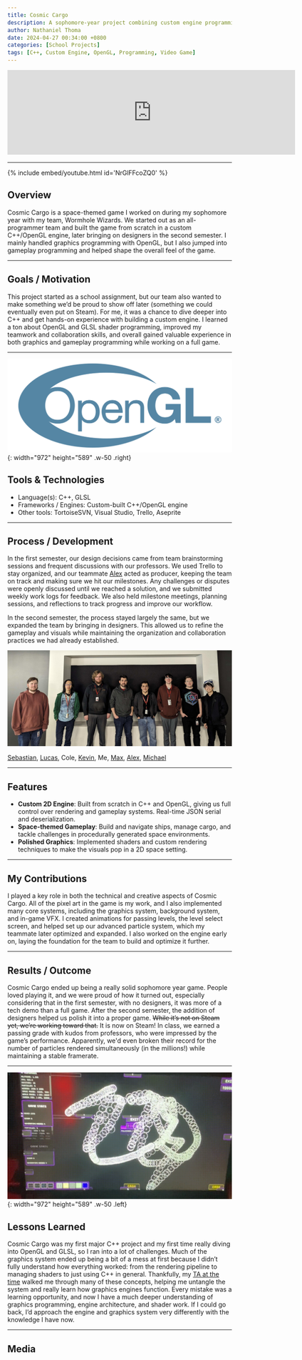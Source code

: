 ```yaml
---
title: Cosmic Cargo
description: A sophomore-year project combining custom engine programming and fun 2D gameplay.
author: Nathaniel Thoma
date: 2024-04-27 00:34:00 +0800
categories: [School Projects]
tags: [C++, Custom Engine, OpenGL, Programming, Video Game]
---
```


<iframe src="https://store.steampowered.com/widget/4056230/" frameborder="0" width="646" height="190"></iframe>

---

{% include embed/youtube.html id='NrGlFFcoZQ0' %}

## Overview
Cosmic Cargo is a space-themed game I worked on during my sophomore year with my team, Wormhole Wizards. We started out as an all-programmer team and built the game from scratch in a custom C++/OpenGL engine, later bringing on designers in the second semester. I mainly handled graphics programming with OpenGL, but I also jumped into gameplay programming and helped shape the overall feel of the game.

---

## Goals / Motivation
This project started as a school assignment, but our team also wanted to make something we’d be proud to show off later (something we could eventually even put on Steam). For me, it was a chance to dive deeper into C++ and get hands-on experience with building a custom engine. I learned a ton about OpenGL and GLSL shader programming, improved my teamwork and collaboration skills, and overall gained valuable experience in both graphics and gameplay programming while working on a full game.

---

![Desktop View](assets/img/opengl-logo.png){: width="972" height="589" .w-50 .right}
## Tools & Technologies
- Language(s): C++, GLSL
- Frameworks / Engines: Custom-built C++/OpenGL engine
- Other tools: TortoiseSVN, Visual Studio, Trello, Aseprite

---

## Process / Development
In the first semester, our design decisions came from team brainstorming sessions and frequent discussions with our professors. We used Trello to stay organized, and our teammate [Alex](https://www.linkedin.com/in/alexander-falkowski-11360078) acted as producer, keeping the team on track and making sure we hit our milestones. Any challenges or disputes were openly discussed until we reached a solution, and we submitted weekly work logs for feedback. We also held milestone meetings, planning sessions, and reflections to track progress and improve our workflow.

In the second semester, the process stayed largely the same, but we expanded the team by bringing in designers. This allowed us to refine the gameplay and visuals while maintaining the organization and collaboration practices we had already established.

![Desktop View](assets/img/cosmic-cargo-team.jpg)

[Sebastian](https://www.linkedin.com/in/sebastian-o-brian-81878b271/), [Lucas](https://www.linkedin.com/in/lucas-nakashita-650282171/), Cole, [Kevin](https://www.linkedin.com/in/kevinmasson/), Me, [Max](https://www.linkedin.com/in/max-ortman-b5805a194/), [Alex](https://www.linkedin.com/in/alexander-falkowski-11360078), [Michael](https://www.tk1t.gg/)

---

## Features
- **Custom 2D Engine**: Built from scratch in C++ and OpenGL, giving us full control over rendering and gameplay systems. Real-time JSON serial and deserialization.
- **Space-themed Gameplay**: Build and navigate ships, manage cargo, and tackle challenges in procedurally generated space environments. 
- **Polished Graphics**: Implemented shaders and custom rendering techniques to make the visuals pop in a 2D space setting.

---

## My Contributions
I played a key role in both the technical and creative aspects of Cosmic Cargo. All of the pixel art in the game is my work, and I also implemented many core systems, including the graphics system, background system, and in-game VFX. I created animations for passing levels, the level select screen, and helped set up our advanced particle system, which my teammate later optimized and expanded. I also worked on the engine early on, laying the foundation for the team to build and optimize it further.

---

## Results / Outcome
Cosmic Cargo ended up being a really solid sophomore year game. People loved playing it, and we were proud of how it turned out, especially considering that in the first semester, with no designers, it was more of a tech demo than a full game. After the second semester, the addition of designers helped us polish it into a proper game. ~~While it’s not on Steam yet, we’re working toward that.~~ It is now on Steam! In class, we earned a passing grade with kudos from professors, who were impressed by the game’s performance. Apparently, we'd even broken their record for the number of particles rendered simultaneously (in the millions!) while maintaining a stable framerate.

---

![Desktop View](assets/img/mistake.png){: width="972" height="589" .w-50 .left}
## Lessons Learned
Cosmic Cargo was my first major C++ project and my first time really diving into OpenGL and GLSL, so I ran into a lot of challenges. Much of the graphics system ended up being a bit of a mess at first because I didn’t fully understand how everything worked: from the rendering pipeline to managing shaders to just using C++ in general. Thankfully, my [TA at the time](https://www.linkedin.com/in/justinli00) walked me through many of these concepts, helping me untangle the system and really learn how graphics engines function. Every mistake was a learning opportunity, and now I have a much deeper understanding of graphics programming, engine architecture, and shader work. If I could go back, I’d approach the engine and graphics system very differently with the knowledge I have now.

---

## Media

